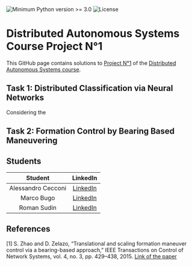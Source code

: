 ![Minimum Python version >= 3.0](https://badgen.net/badge/python/3.x/blue)
![License](https://badgen.net/badge/Licence/Unknown/blue)


# Distributed Autonomous Systems Course Project N°1
This GitHub page contains solutions to [Project N°1](https://virtuale.unibo.it/mod/resource/view.php?id=891684) of the [Distributed Autonomous Systems course](https://www.unibo.it/en/teaching/course-unit-catalogue/course-unit/2021/454490).

## Task 1: Distributed Classification via Neural Networks
Considering the

## Task 2: Formation Control by Bearing Based Maneuvering


## Students 
| Student | LinkedIn 
| :-----------: | :--: |
| Alessandro Cecconi | [LinkedIn](https://www.linkedin.com/in/alessandro-cecconi-a5a988182/) |  
| Marco Bugo | [LinkedIn](https://www.linkedin.com/in/marco-bugo/) 
| Roman Sudin | [LinkedIn](https://www.linkedin.com/in/roman-sudin/) 

## References
[1] S. Zhao and D. Zelazo, “Translational and scaling formation maneuver control via a bearing-based approach,” IEEE Transactions on Control of Network Systems, vol. 4, no. 3, pp. 429–438, 2015. [Link of the paper](https://arxiv.org/pdf/1506.05636.pdf)
